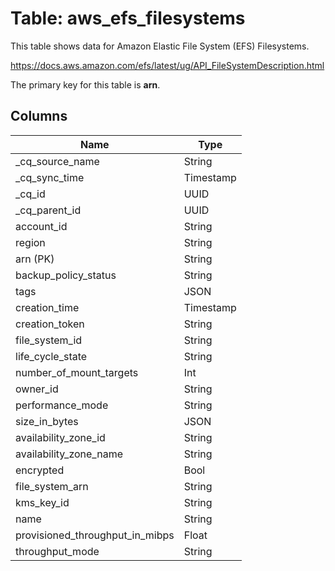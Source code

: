 # Table: aws_efs_filesystems

This table shows data for Amazon Elastic File System (EFS) Filesystems.

https://docs.aws.amazon.com/efs/latest/ug/API_FileSystemDescription.html

The primary key for this table is **arn**.

## Columns

| Name          | Type          |
| ------------- | ------------- |
|_cq_source_name|String|
|_cq_sync_time|Timestamp|
|_cq_id|UUID|
|_cq_parent_id|UUID|
|account_id|String|
|region|String|
|arn (PK)|String|
|backup_policy_status|String|
|tags|JSON|
|creation_time|Timestamp|
|creation_token|String|
|file_system_id|String|
|life_cycle_state|String|
|number_of_mount_targets|Int|
|owner_id|String|
|performance_mode|String|
|size_in_bytes|JSON|
|availability_zone_id|String|
|availability_zone_name|String|
|encrypted|Bool|
|file_system_arn|String|
|kms_key_id|String|
|name|String|
|provisioned_throughput_in_mibps|Float|
|throughput_mode|String|